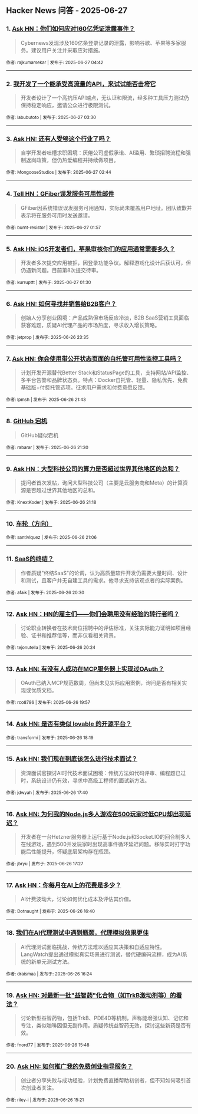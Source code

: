 ## Hacker News 问答 - 2025-06-27


### 1. [Ask HN：你们如何应对160亿凭证泄露事件？](https://news.ycombinator.com/item?id=44393758)
> Cybernews发现涉及160亿条登录记录的泄露，影响谷歌、苹果等多家服务。建议用户关注并采取应对措施。

<sub>作者: rajkumarsekar | 发布于: 2025-06-27 04:42</sub>

---

### 2. [我开发了一个能承受高流量的API，来试试能否击垮它](https://news.ycombinator.com/item?id=44393465)
> 开发者设计了一个高抗压API端点，无认证和限流，经多种工具压力测试仍保持稳定响应，邀请公众进行极限测试。

<sub>作者: labubutoto | 发布于: 2025-06-27 03:30</sub>

---

### 3. [Ask HN: 还有人受够这个行业了吗？](https://news.ycombinator.com/item?id=44393304)
> 自学开发者吐槽求职困境：厌倦公司虚假承诺、AI滥用、繁琐招聘流程和强制返岗政策，但仍热爱编程并持续做项目。

<sub>作者: MongooseStudios | 发布于: 2025-06-27 02:44</sub>

---

### 4. [Tell HN：GFiber误发服务可用性邮件](https://news.ycombinator.com/item?id=44393141)
> GFiber因系统错误误发服务可用通知，实际尚未覆盖用户地址。团队致歉并表示将在服务可用时发送邀请。

<sub>作者: burnt-resistor | 发布于: 2025-06-27 01:57</sub>

---

### 5. [Ask HN: iOS开发者们，苹果审核你们的应用通常需要多久？](https://news.ycombinator.com/item?id=44393055)
> 开发者多次提交应用被拒，因登录功能争议。解释游戏化设计后获认可，但仍遇新问题。目前第8次提交待审。

<sub>作者: kurrupttt | 发布于: 2025-06-27 01:30</sub>

---

### 6. [Ask HN: 如何寻找并销售给B2B客户？](https://news.ycombinator.com/item?id=44392494)
> 创始人分享创业困境：产品成熟但市场反应冷淡，B2B SaaS营销工具面临获客难题，质疑AI代理产品的市场热度，寻求收入增长策略。

<sub>作者: jetprop | 发布于: 2025-06-26 23:35</sub>

---

### 7. [Ask HN: 你会使用带公开状态页面的自托管可用性监控工具吗？](https://news.ycombinator.com/item?id=44391771)
> 计划开发开源替代Better Stack和StatusPage的工具，支持网站/API监控、多平台告警和品牌状态页。特点：Docker自托管、轻量、隐私优先、免费基础版+付费托管选项。征求用户需求和付费意愿反馈。

<sub>作者: lpmsh | 发布于: 2025-06-26 21:43</sub>

---

### 8. [GitHub 宕机](https://news.ycombinator.com/item?id=44391648)
> GitHub疑似宕机

<sub>作者: rabarar | 发布于: 2025-06-26 21:30</sub>

---

### 9. [Ask HN：大型科技公司的算力是否超过世界其他地区的总和？](https://news.ycombinator.com/item?id=44391508)
> 提问者首次发帖，询问大型科技公司（主要是云服务商和Meta）的计算资源是否超过世界其他地区的总和。

<sub>作者: KnextKoder | 发布于: 2025-06-26 21:18</sub>

---

### 10. [车轮（方向）](https://news.ycombinator.com/item?id=44391373)

<sub>作者: santiviquez | 发布于: 2025-06-26 21:06</sub>

---

### 11. [SaaS的终结？](https://news.ycombinator.com/item?id=44391006)
> 作者质疑"终结SaaS"的论调，认为高质量软件开发仍需要大量时间、设计和测试，且客户并无自建工具的需求。他寻求支持该观点者的实际案例。

<sub>作者: afaik | 发布于: 2025-06-26 20:30</sub>

---

### 12. [Ask HN：HN的雇主们——你们会聘用没有经验的转行者吗？](https://news.ycombinator.com/item?id=44390931)
> 讨论职业转换者在技术岗位招聘中的评估标准，关注实际能力证明如项目经验、证书和推荐信等，而非仅看相关背景。

<sub>作者: tejonutella | 发布于: 2025-06-26 20:24</sub>

---

### 13. [Ask HN: 有没有人成功在MCP服务器上实现过OAuth？](https://news.ycombinator.com/item?id=44390708)
> OAuth已纳入MCP规范数周，但尚未见实际应用案例，询问是否有相关实现或优质文档。

<sub>作者: rco8786 | 发布于: 2025-06-26 19:57</sub>

---

### 14. [Ask HN: 是否有类似 lovable 的开源平台？](https://news.ycombinator.com/item?id=44389896)

<sub>作者: transformi | 发布于: 2025-06-26 18:19</sub>

---

### 15. [Ask HN: 我们现在到底该怎么进行技术面试？](https://news.ycombinator.com/item?id=44389544)
> 资深面试官探讨AI时代技术面试困境：传统方法如代码评审、编程题已过时，系统设计仍有效，寻求中高级工程师的面试新方法。

<sub>作者: jdwyah | 发布于: 2025-06-26 17:40</sub>

---

### 16. [Ask HN: 为何我的Node.js多人游戏在500玩家时低CPU却出现延迟？](https://news.ycombinator.com/item?id=44389408)
> 开发者在一台Hetzner服务器上运行基于Node.js和Socket.IO的回合制多人在线游戏，遇到500并发玩家时出现高事件循环延迟问题。移除实时打字功能后性能提升，怀疑底层架构存在瓶颈。

<sub>作者: jbryu | 发布于: 2025-06-26 17:27</sub>

---

### 17. [Ask HN：你每月在AI上的花费是多少？](https://news.ycombinator.com/item?id=44389018)
> AI计费波动大，讨论如何优化成本及评估其价值。

<sub>作者: Dotnaught | 发布于: 2025-06-26 16:40</sub>

---

### 18. [我们在AI代理测试中遇到瓶颈，代理模拟效果更佳](https://news.ycombinator.com/item?id=44388882)
> AI代理测试面临挑战，传统方法难以适应其决策和自适应特性。LangWatch提出通过模拟真实场景进行测试，替代硬编码流程，成为AI系统的新单元测试方法。

<sub>作者: draismaa | 发布于: 2025-06-26 16:24</sub>

---

### 19. [Ask HN: 对最新一批"益智药"化合物（如TrkB激动剂等）的看法？](https://news.ycombinator.com/item?id=44388549)
> 讨论新型益智药物，包括TrkB、PDE4D等机制，声称能增强认知、记忆和专注，类似咖啡因但无副作用。质疑传统益智药无效，探讨这些新药是否有效。

<sub>作者: fnord77 | 发布于: 2025-06-26 15:48</sub>

---

### 20. [Ask HN: 如何推广我的免费创业指导服务？](https://news.ycombinator.com/item?id=44388288)
> 创业者分享失败与成功经验，计划免费直播帮助初创者，但不知如何吸引首次创业者关注。

<sub>作者: riley-i | 发布于: 2025-06-26 15:21</sub>

---
